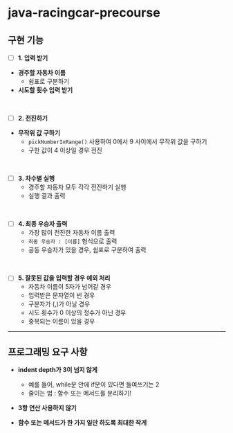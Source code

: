 # java-racingcar-precourse

<h2>구현 기능</h2>

- [ ] **1. 입력 받기**
- **경주할 자동차 이름**
    - 쉼표로 구분하기
- **시도할 횟수 입력 받기**

<br>

- [ ] **2. 전진하기**
- **무작위 값 구하기**
    - `pickNumberInRange()` 사용하여 0에서 9 사이에서 무작위 값을 구하기
    - 구한 값이 4 이상일 경우 전진

<br>

- [ ] **3. 차수별 실행**
    - 경주할 자동차 모두 각각 전진하기 실행
    - 실행 결과 출력

<br>

- [ ] **4. 최종 우승자 출력**
    - 가장 많이 전진한 자동차 이름 출력
    - `최종 우승자 : [이름]` 형식으로 출력
    - 공동 우승자가 있을 경우, 쉼표로 구분하여 출력

<br>

- [ ] **5. 잘못된 값을 입력할 경우 예외 처리**
    - 자동차 이름이 5자가 넘어갈 경우
    - 입력받은 문자열이 빈 경우
    - 구분자가 (,)가 아닐 경우
    - 시도 횟수가 0 이상의 정수가 아닌 경우
    - 중복되는 이름이 있을 경우

---

<h2>프로그래밍 요구 사항</h2>

- **indent depth가 3이 넘지 않게**
    - 예를 들어, while문 안에 if문이 있다면 들여쓰기는 2
    - 줄이는 법 : 함수 또는 메서드를 분리하기!


- **3항 연산 사용하지 않기**


- **함수 또는 메서드가 한 가지 일만 하도록 최대한 작게**

